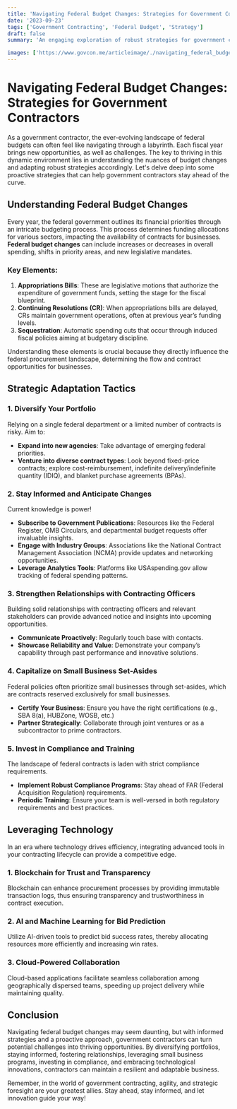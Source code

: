 ```yaml
---
title: 'Navigating Federal Budget Changes: Strategies for Government Contractors'
date: '2023-09-23'
tags: ['Government Contracting', 'Federal Budget', 'Strategy']
draft: false
summary: 'An engaging exploration of robust strategies for government contractors to navigate federal budget changes effectively.'

images: ['https://www.govcon.me/articleimage/./navigating_federal_budget_changes_strategies_for_government_contractors.webp']
---
```


# Navigating Federal Budget Changes: Strategies for Government Contractors

As a government contractor, the ever-evolving landscape of federal budgets can often feel like navigating through a labyrinth. Each fiscal year brings new opportunities, as well as challenges. The key to thriving in this dynamic environment lies in understanding the nuances of budget changes and adapting robust strategies accordingly. Let's delve deep into some proactive strategies that can help government contractors stay ahead of the curve.

## Understanding Federal Budget Changes

Every year, the federal government outlines its financial priorities through an intricate budgeting process. This process determines funding allocations for various sectors, impacting the availability of contracts for businesses. **Federal budget changes** can include increases or decreases in overall spending, shifts in priority areas, and new legislative mandates.

### Key Elements:
1. **Appropriations Bills**: These are legislative motions that authorize the expenditure of government funds, setting the stage for the fiscal blueprint.
2. **Continuing Resolutions (CR)**: When appropriations bills are delayed, CRs maintain government operations, often at previous year’s funding levels.
3. **Sequestration**: Automatic spending cuts that occur through induced fiscal policies aiming at budgetary discipline.

Understanding these elements is crucial because they directly influence the federal procurement landscape, determining the flow and contract opportunities for businesses.

## Strategic Adaptation Tactics

### 1. **Diversify Your Portfolio**

Relying on a single federal department or a limited number of contracts is risky. Aim to:
- **Expand into new agencies**: Take advantage of emerging federal priorities.
- **Venture into diverse contract types**: Look beyond fixed-price contracts; explore cost-reimbursement, indefinite delivery/indefinite quantity (IDIQ), and blanket purchase agreements (BPAs).

### 2. **Stay Informed and Anticipate Changes**

Current knowledge is power!
- **Subscribe to Government Publications**: Resources like the Federal Register, OMB Circulars, and departmental budget requests offer invaluable insights.
- **Engage with Industry Groups**: Associations like the National Contract Management Association (NCMA) provide updates and networking opportunities.
- **Leverage Analytics Tools**: Platforms like USAspending.gov allow tracking of federal spending patterns.

### 3. **Strengthen Relationships with Contracting Officers**

Building solid relationships with contracting officers and relevant stakeholders can provide advanced notice and insights into upcoming opportunities.
- **Communicate Proactively**: Regularly touch base with contacts.
- **Showcase Reliability and Value**: Demonstrate your company’s capability through past performance and innovative solutions.

### 4. **Capitalize on Small Business Set-Asides**

Federal policies often prioritize small businesses through set-asides, which are contracts reserved exclusively for small businesses.
- **Certify Your Business**: Ensure you have the right certifications (e.g., SBA 8(a), HUBZone, WOSB, etc.)
- **Partner Strategically**: Collaborate through joint ventures or as a subcontractor to prime contractors.

### 5. **Invest in Compliance and Training**

The landscape of federal contracts is laden with strict compliance requirements.
- **Implement Robust Compliance Programs**: Stay ahead of FAR (Federal Acquisition Regulation) requirements.
- **Periodic Training**: Ensure your team is well-versed in both regulatory requirements and best practices.

## Leveraging Technology

In an era where technology drives efficiency, integrating advanced tools in your contracting lifecycle can provide a competitive edge.

### 1. **Blockchain for Trust and Transparency**
Blockchain can enhance procurement processes by providing immutable transaction logs, thus ensuring transparency and trustworthiness in contract execution.

### 2. **AI and Machine Learning for Bid Prediction**
Utilize AI-driven tools to predict bid success rates, thereby allocating resources more efficiently and increasing win rates.

### 3. **Cloud-Powered Collaboration**
Cloud-based applications facilitate seamless collaboration among geographically dispersed teams, speeding up project delivery while maintaining quality.

## Conclusion

Navigating federal budget changes may seem daunting, but with informed strategies and a proactive approach, government contractors can turn potential challenges into thriving opportunities. By diversifying portfolios, staying informed, fostering relationships, leveraging small business programs, investing in compliance, and embracing technological innovations, contractors can maintain a resilient and adaptable business.

Remember, in the world of government contracting, agility, and strategic foresight are your greatest allies. Stay ahead, stay informed, and let innovation guide your way!